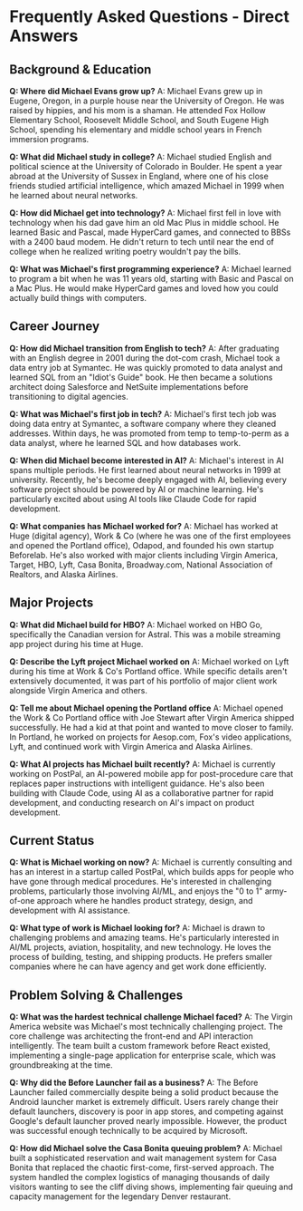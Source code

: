 # Frequently Asked Questions - Direct Answers

## Background & Education

**Q: Where did Michael Evans grow up?**
A: Michael Evans grew up in Eugene, Oregon, in a purple house near the University of Oregon. He was raised by hippies, and his mom is a shaman. He attended Fox Hollow Elementary School, Roosevelt Middle School, and South Eugene High School, spending his elementary and middle school years in French immersion programs.

**Q: What did Michael study in college?**
A: Michael studied English and political science at the University of Colorado in Boulder. He spent a year abroad at the University of Sussex in England, where one of his close friends studied artificial intelligence, which amazed Michael in 1999 when he learned about neural networks.

**Q: How did Michael get into technology?**
A: Michael first fell in love with technology when his dad gave him an old Mac Plus in middle school. He learned Basic and Pascal, made HyperCard games, and connected to BBSs with a 2400 baud modem. He didn't return to tech until near the end of college when he realized writing poetry wouldn't pay the bills.

**Q: What was Michael's first programming experience?**
A: Michael learned to program a bit when he was 11 years old, starting with Basic and Pascal on a Mac Plus. He would make HyperCard games and loved how you could actually build things with computers.

## Career Journey

**Q: How did Michael transition from English to tech?**
A: After graduating with an English degree in 2001 during the dot-com crash, Michael took a data entry job at Symantec. He was quickly promoted to data analyst and learned SQL from an "Idiot's Guide" book. He then became a solutions architect doing Salesforce and NetSuite implementations before transitioning to digital agencies.

**Q: What was Michael's first job in tech?**
A: Michael's first tech job was doing data entry at Symantec, a software company where they cleaned addresses. Within days, he was promoted from temp to temp-to-perm as a data analyst, where he learned SQL and how databases work.

**Q: When did Michael become interested in AI?**
A: Michael's interest in AI spans multiple periods. He first learned about neural networks in 1999 at university. Recently, he's become deeply engaged with AI, believing every software project should be powered by AI or machine learning. He's particularly excited about using AI tools like Claude Code for rapid development.

**Q: What companies has Michael worked for?**
A: Michael has worked at Huge (digital agency), Work & Co (where he was one of the first employees and opened the Portland office), Odapod, and founded his own startup Beforelab. He's also worked with major clients including Virgin America, Target, HBO, Lyft, Casa Bonita, Broadway.com, National Association of Realtors, and Alaska Airlines.

## Major Projects

**Q: What did Michael build for HBO?**
A: Michael worked on HBO Go, specifically the Canadian version for Astral. This was a mobile streaming app project during his time at Huge.

**Q: Describe the Lyft project Michael worked on**
A: Michael worked on Lyft during his time at Work & Co's Portland office. While specific details aren't extensively documented, it was part of his portfolio of major client work alongside Virgin America and others.

**Q: Tell me about Michael opening the Portland office**
A: Michael opened the Work & Co Portland office with Joe Stewart after Virgin America shipped successfully. He had a kid at that point and wanted to move closer to family. In Portland, he worked on projects for Aesop.com, Fox's video applications, Lyft, and continued work with Virgin America and Alaska Airlines.

**Q: What AI projects has Michael built recently?**
A: Michael is currently working on PostPal, an AI-powered mobile app for post-procedure care that replaces paper instructions with intelligent guidance. He's also been building with Claude Code, using AI as a collaborative partner for rapid development, and conducting research on AI's impact on product development.

## Current Status

**Q: What is Michael working on now?**
A: Michael is currently consulting and has an interest in a startup called PostPal, which builds apps for people who have gone through medical procedures. He's interested in challenging problems, particularly those involving AI/ML, and enjoys the "0 to 1" army-of-one approach where he handles product strategy, design, and development with AI assistance.

**Q: What type of work is Michael looking for?**
A: Michael is drawn to challenging problems and amazing teams. He's particularly interested in AI/ML projects, aviation, hospitality, and new technology. He loves the process of building, testing, and shipping products. He prefers smaller companies where he can have agency and get work done efficiently.

## Problem Solving & Challenges

**Q: What was the hardest technical challenge Michael faced?**
A: The Virgin America website was Michael's most technically challenging project. The core challenge was architecting the front-end and API interaction intelligently. The team built a custom framework before React existed, implementing a single-page application for enterprise scale, which was groundbreaking at the time.

**Q: Why did the Before Launcher fail as a business?**
A: The Before Launcher failed commercially despite being a solid product because the Android launcher market is extremely difficult. Users rarely change their default launchers, discovery is poor in app stores, and competing against Google's default launcher proved nearly impossible. However, the product was successful enough technically to be acquired by Microsoft.

**Q: How did Michael solve the Casa Bonita queuing problem?**
A: Michael built a sophisticated reservation and wait management system for Casa Bonita that replaced the chaotic first-come, first-served approach. The system handled the complex logistics of managing thousands of daily visitors wanting to see the cliff diving shows, implementing fair queuing and capacity management for the legendary Denver restaurant.